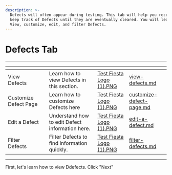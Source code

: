```yaml
---
description: >-
  Defects will often appear during testing. This tab will help you record and
  keep track of Defects until they are eventually cleared. You will learn to
  View, customize, edit, and filter Defects.
---
```


# Defects Tab

***

<table data-view="cards"><thead><tr><th></th><th></th><th></th><th data-hidden data-card-cover data-type="files"></th><th data-hidden data-card-target data-type="content-ref"></th></tr></thead><tbody><tr><td>View Defects </td><td></td><td>Learn how to view Defects in this section.       </td><td><a href="../../.gitbook/assets/Test Fiesta Logo (1).PNG">Test Fiesta Logo (1).PNG</a></td><td><a href="view-defects.md">view-defects.md</a></td></tr><tr><td>Customize Defect Page  </td><td></td><td>Learn how to customize Defects here      </td><td><a href="../../.gitbook/assets/Test Fiesta Logo (1).PNG">Test Fiesta Logo (1).PNG</a></td><td><a href="customize-defect-page.md">customize-defect-page.md</a></td></tr><tr><td>Edit a Defect  </td><td></td><td>Understand how to edit Defect information here.      </td><td><a href="../../.gitbook/assets/Test Fiesta Logo (1).PNG">Test Fiesta Logo (1).PNG</a></td><td><a href="edit-a-defect.md">edit-a-defect.md</a></td></tr><tr><td>Filter Defects  </td><td></td><td>Filter Defects to find information quickly.     </td><td><a href="../../.gitbook/assets/Test Fiesta Logo (1).PNG">Test Fiesta Logo (1).PNG</a></td><td><a href="filter-defects.md">filter-defects.md</a></td></tr></tbody></table>

***

First, let's learn how to view Ddefects. Click "Next"&#x20;
